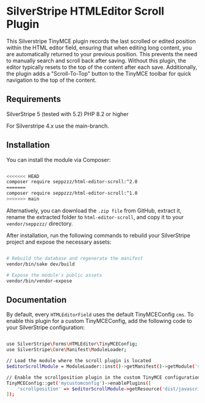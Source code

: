 # SilverStripe HTMLEditor Scroll Plugin

This Silverstripe TinyMCE plugin records the last scrolled or edited position within the HTML editor field, ensuring that when editing long content, you are automatically returned to your previous position. This prevents the need to manually search and scroll back after saving. Without this plugin, the editor typically resets to the top of the content after each save. Additionally, the plugin adds a "Scroll-To-Top" button to the TinyMCE toolbar for quick navigation to the top of the content.
 
 
## Requirements


SilverStripe 5 (tested with 5.2)
PHP 8.2 or higher

For Silverstripe 4.x use the main-branch.


## Installation

You can install the module via Composer:

```sh

<<<<<<< HEAD
composer require seppzzz/html-editor-scroll:^2.0
=======
composer require seppzzz/html-editor-scroll:^1.0
>>>>>>> main

```

Alternatively, you can download the `.zip file` from GitHub, extract it, rename the extracted folder to `html-editor-scroll`, 
and copy it to your `vendor/seppzzz/` directory.

After installation, run the following commands to rebuild your SilverStripe project and expose the necessary assets:


```sh

# Rebuild the database and regenerate the manifest
vendor/bin/sake dev/build

# Expose the module's public assets
vendor/bin/vendor-expose

```



## Documentation


By default, every `HTMLEditorField` uses the default TinyMCEConfig `cms`. To enable this plugin for a custom TinyMCEConfig, add the following code to your SilverStripe configuration:



```sh

use SilverStripe\Forms\HTMLEditor\TinyMCEConfig;
use SilverStripe\Core\Manifest\ModuleLoader;

// Load the module where the scroll plugin is located
$editorScrollModule = ModuleLoader::inst()->getManifest()->getModule('seppzzz/html-editor-scroll');

// Enable the scrollposition plugin in the custom TinyMCE configuration
TinyMCEConfig::get('mycustomconfig')->enablePlugins([
    'scrollposition' => $editorScrollModule->getResource('dist/javascript/mceplugin/editorscrollpos/scroll-pos-mce-plugin.js'),
]);

```
